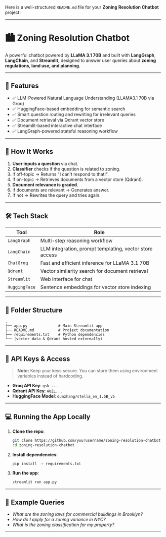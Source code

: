 Here is a well-structured `README.md` file for your **Zoning Resolution Chatbot** project:

---

# 🏙️ Zoning Resolution Chatbot

A powerful chatbot powered by **LLaMA 3.1 70B** and built with **LangGraph**, **LangChain**, and **Streamlit**, designed to answer user queries about **zoning regulations, land use, and planning**.

---

## 🚀 Features

* ✅ LLM-Powered Natural Language Understanding (LLAMA3.1 70B via Groq)
* ✅ HuggingFace-based embedding for semantic search
* ✅ Smart question routing and rewriting for irrelevant queries
* ✅ Document retrieval via Qdrant vector store
* ✅ Streamlit-based interactive chat interface
* ✅ LangGraph-powered stateful reasoning workflow

---

## 🧠 How It Works

1. **User inputs a question** via chat.
2. **Classifier** checks if the question is related to zoning.
3. If off-topic → Returns "I can't respond to that!".
4. If on-topic → Retrieves documents from a vector store (Qdrant).
5. **Document relevance is graded**.
6. If documents are relevant → Generates answer.
7. If not → Rewrites the query and tries again.

---

## 🛠️ Tech Stack

| Tool          | Role                                                    |
| ------------- | ------------------------------------------------------- |
| `LangGraph`   | Multi-step reasoning workflow                           |
| `LangChain`   | LLM integration, prompt templating, vector store access |
| `ChatGroq`    | Fast and efficient inference for LLaMA 3.1 70B          |
| `Qdrant`      | Vector similarity search for document retrieval         |
| `Streamlit`   | Web interface for chat                                  |
| `HuggingFace` | Sentence embeddings for vector store indexing           |

---

## 📁 Folder Structure

```
.
├── app.py              # Main Streamlit app
├── README.md           # Project documentation
├── requirements.txt    # Python dependencies
└── (vector data & Qdrant hosted externally)
```

---

## 🔐 API Keys & Access

> **Note:** Keep your keys secure. You can store them using environment variables instead of hardcoding.

* **Groq API Key**: `gsk_...`
* **Qdrant API Key**: `AUZL...`
* **HuggingFace Model**: `dunzhang/stella_en_1.5B_v5`

---

## 💻 Running the App Locally

1. **Clone the repo**:

   ```bash
   git clone https://github.com/yourusername/zoning-resolution-chatbot.git
   cd zoning-resolution-chatbot
   ```

2. **Install dependencies**:

   ```bash
   pip install -r requirements.txt
   ```

3. **Run the app**:

   ```bash
   streamlit run app.py
   ```

---

## 🧪 Example Queries

* *What are the zoning laws for commercial buildings in Brooklyn?*
* *How do I apply for a zoning variance in NYC?*
* *What is the zoning classification for my property?*

---


